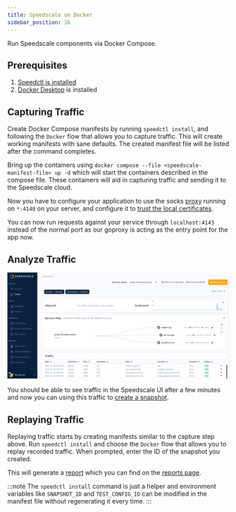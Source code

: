 ```yaml
---
title: Speedscale on Docker
sidebar_position: 16
---
```


Run Speedscale components via Docker Compose.

## Prerequisites

1. [Speedctl is installed](../setup/install/cli.md)
1. [Docker Desktop](https://docs.docker.com/desktop/) is installed

## Capturing Traffic

Create Docker Compose manifests by running `speedctl install`, and following
the `Docker` flow that allows you to capture traffic.  This will create working
manifests with sane defaults.  The created manifest file will be listed after
the command completes.

Bring up the containers using `docker compose --file <speedscale-manifest-file> up -d`
which will start the containers described in the compose file.  These
containers will aid in capturing traffic and sending it to the Speedscale
cloud.

Now you have to configure your application to use the socks
[proxy](../reference/glossary.md#proxy) running on `*:4140` on your server, and
configure it to [trust the local
certificates](/setup/sidecar/tls/#trusting-tls-certificates).

You can now run requests against your service through `localhost:4143` instead
of the normal port as our goproxy is acting as the entry point for the app now.

## Analyze Traffic

![Traffic](./docker/traffic.png)

You should be able to see traffic in the Speedscale UI after a few minutes and
now you can using this traffic to [create a snapshot](./creating-a-snapshot.md).

## Replaying Traffic

Replaying traffic starts by creating manifests similar to the capture step
above.  Run `speedctl install` and choose the `Docker` flow that allows you to
replay recorded traffic.  When prompted, enter the ID of the snapshot you
created.

This will generate a [report](../reference/glossary.md#report) which you can find on the [reports page](./reports/README.md).

:::note
The `speedctl install` command is just a helper and environment variables like
`SNAPSHOT_ID` and `TEST_CONFIG_ID` can be modified in the manifest file without
regenerating it every time.
:::

